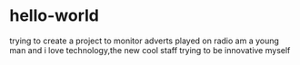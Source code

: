 # hello-world
trying to create a project to monitor adverts played on radio
am a young man and i love technology,the new cool staff trying to be innovative myself
